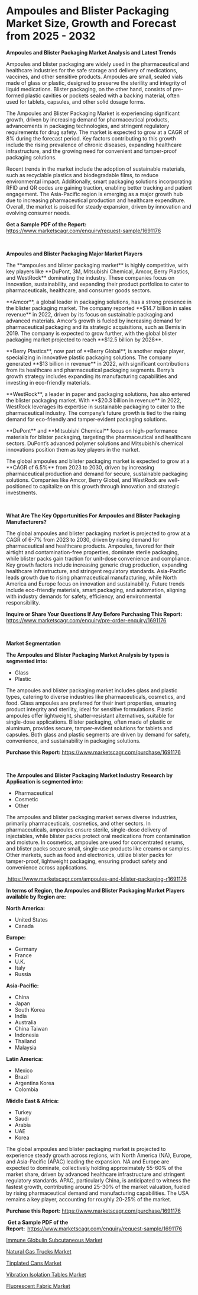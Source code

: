 <p><h1>Ampoules and Blister Packaging Market Size, Growth and Forecast from 2025 - 2032</h1></p><p><strong>Ampoules and Blister Packaging Market Analysis and Latest Trends</strong></p>
<p><p>Ampoules and blister packaging are widely used in the pharmaceutical and healthcare industries for the safe storage and delivery of medications, vaccines, and other sensitive products. Ampoules are small, sealed vials made of glass or plastic, designed to preserve the sterility and integrity of liquid medications. Blister packaging, on the other hand, consists of pre-formed plastic cavities or pockets sealed with a backing material, often used for tablets, capsules, and other solid dosage forms.</p><p>The Ampoules and Blister Packaging Market is experiencing significant growth, driven by increasing demand for pharmaceutical products, advancements in packaging technologies, and stringent regulatory requirements for drug safety. The market is expected to grow at a CAGR of 8% during the forecast period. Key factors contributing to this growth include the rising prevalence of chronic diseases, expanding healthcare infrastructure, and the growing need for convenient and tamper-proof packaging solutions.</p><p>Recent trends in the market include the adoption of sustainable materials, such as recyclable plastics and biodegradable films, to reduce environmental impact. Additionally, smart packaging solutions incorporating RFID and QR codes are gaining traction, enabling better tracking and patient engagement. The Asia-Pacific region is emerging as a major growth hub due to increasing pharmaceutical production and healthcare expenditure. Overall, the market is poised for steady expansion, driven by innovation and evolving consumer needs.</p></p>
<p><strong>Get a Sample PDF of the Report:&nbsp;</strong> <a href="https://www.marketscagr.com/enquiry/request-sample/1691176?utm_campaign=1995&utm_medium=2&utm_source=Github&utm_content=ia&utm_term=24012025&utm_id=ampoules-and-blister-packaging">https://www.marketscagr.com/enquiry/request-sample/1691176</a></p>
<p>&nbsp;</p>
<p><strong>Ampoules and Blister Packaging Major Market Players</strong></p>
<p><p>The **ampoules and blister packaging market** is highly competitive, with key players like **DuPont, 3M, Mitsubishi Chemical, Amcor, Berry Plastics, and WestRock** dominating the industry. These companies focus on innovation, sustainability, and expanding their product portfolios to cater to pharmaceuticals, healthcare, and consumer goods sectors.</p><p>**Amcor**, a global leader in packaging solutions, has a strong presence in the blister packaging market. The company reported **$14.7 billion in sales revenue** in 2022, driven by its focus on sustainable packaging and advanced materials. Amcor’s growth is fueled by increasing demand for pharmaceutical packaging and its strategic acquisitions, such as Bemis in 2019. The company is expected to grow further, with the global blister packaging market projected to reach **$12.5 billion by 2028**.</p><p>**Berry Plastics**, now part of **Berry Global**, is another major player, specializing in innovative plastic packaging solutions. The company generated **$13 billion in revenue** in 2022, with significant contributions from its healthcare and pharmaceutical packaging segments. Berry’s growth strategy includes expanding its manufacturing capabilities and investing in eco-friendly materials.</p><p>**WestRock**, a leader in paper and packaging solutions, has also entered the blister packaging market. With **$20.3 billion in revenue** in 2022, WestRock leverages its expertise in sustainable packaging to cater to the pharmaceutical industry. The company’s future growth is tied to the rising demand for eco-friendly and tamper-evident packaging solutions.</p><p>**DuPont** and **Mitsubishi Chemical** focus on high-performance materials for blister packaging, targeting the pharmaceutical and healthcare sectors. DuPont’s advanced polymer solutions and Mitsubishi’s chemical innovations position them as key players in the market.</p><p>The global ampoules and blister packaging market is expected to grow at a **CAGR of 6.5%** from 2023 to 2030, driven by increasing pharmaceutical production and demand for secure, sustainable packaging solutions. Companies like Amcor, Berry Global, and WestRock are well-positioned to capitalize on this growth through innovation and strategic investments.</p></p>
<p>&nbsp;</p>
<p><strong>What Are The Key Opportunities For Ampoules and Blister Packaging Manufacturers?</strong></p>
<p><p>The global ampoules and blister packaging market is projected to grow at a CAGR of 6-7% from 2023 to 2030, driven by rising demand for pharmaceutical and healthcare products. Ampoules, favored for their airtight and contamination-free properties, dominate sterile packaging, while blister packs gain traction for unit-dose convenience and compliance. Key growth factors include increasing generic drug production, expanding healthcare infrastructure, and stringent regulatory standards. Asia-Pacific leads growth due to rising pharmaceutical manufacturing, while North America and Europe focus on innovation and sustainability. Future trends include eco-friendly materials, smart packaging, and automation, aligning with industry demands for safety, efficiency, and environmental responsibility.</p></p>
<p><strong>Inquire or Share Your Questions If Any Before Purchasing This Report:</strong> <a href="https://www.marketscagr.com/enquiry/pre-order-enquiry/1691176?utm_campaign=1995&utm_medium=2&utm_source=Github&utm_content=ia&utm_term=24012025&utm_id=ampoules-and-blister-packaging">https://www.marketscagr.com/enquiry/pre-order-enquiry/1691176</a></p>
<p>&nbsp;</p>
<p><strong>Market Segmentation</strong></p>
<p><strong>The Ampoules and Blister Packaging Market Analysis by types is segmented into:</strong></p>
<p><ul><li>Glass</li><li>Plastic</li></ul></p>
<p><p>The ampoules and blister packaging market includes glass and plastic types, catering to diverse industries like pharmaceuticals, cosmetics, and food. Glass ampoules are preferred for their inert properties, ensuring product integrity and sterility, ideal for sensitive formulations. Plastic ampoules offer lightweight, shatter-resistant alternatives, suitable for single-dose applications. Blister packaging, often made of plastic or aluminum, provides secure, tamper-evident solutions for tablets and capsules. Both glass and plastic segments are driven by demand for safety, convenience, and sustainability in packaging solutions.</p></p>
<p><strong>Purchase this Report:&nbsp;</strong><a href="https://www.marketscagr.com/purchase/1691176?utm_campaign=1995&utm_medium=2&utm_source=Github&utm_content=ia&utm_term=24012025&utm_id=ampoules-and-blister-packaging">https://www.marketscagr.com/purchase/1691176</a></p>
<p>&nbsp;</p>
<p><strong>The Ampoules and Blister Packaging Market Industry Research by Application is segmented into:</strong></p>
<p><ul><li>Pharmaceutical</li><li>Cosmetic</li><li>Other</li></ul></p>
<p><p>The ampoules and blister packaging market serves diverse industries, primarily pharmaceuticals, cosmetics, and other sectors. In pharmaceuticals, ampoules ensure sterile, single-dose delivery of injectables, while blister packs protect oral medications from contamination and moisture. In cosmetics, ampoules are used for concentrated serums, and blister packs secure small, single-use products like creams or samples. Other markets, such as food and electronics, utilize blister packs for tamper-proof, lightweight packaging, ensuring product safety and convenience across applications.</p></p>
<p><a href="https://www.marketscagr.com/ampoules-and-blister-packaging-r1691176?utm_campaign=1995&utm_medium=2&utm_source=Github&utm_content=ia&utm_term=24012025&utm_id=ampoules-and-blister-packaging">&nbsp;https://www.marketscagr.com/ampoules-and-blister-packaging-r1691176</a></p>
<p><strong>In terms of Region, the Ampoules and Blister Packaging Market Players available by Region are:</strong></p>
<p>
    <p> <strong> North America: </strong>
        <ul>
            <li>United States</li>
            <li>Canada</li>
        </ul>
        </p> 
    <p> <strong> Europe: </strong>
        <ul>
            <li>Germany</li>
            <li>France</li>
            <li>U.K.</li>
            <li>Italy</li>
            <li>Russia</li>
        </ul>
        </p> 
    <p> <strong> Asia-Pacific: </strong>
        <ul>
            <li>China</li>
            <li>Japan</li>
            <li>South Korea</li>
            <li>India</li>
            <li>Australia</li>
            <li>China Taiwan</li>
            <li>Indonesia</li>
            <li>Thailand</li>
            <li>Malaysia</li>
        </ul>
        </p> 
    <p> <strong> Latin America: </strong>
        <ul>
            <li>Mexico</li>
            <li>Brazil</li>
            <li>Argentina Korea</li>
            <li>Colombia</li>
        </ul>
        </p> 
    <p> <strong> Middle East & Africa: </strong>
        <ul>
            <li>Turkey</li>
            <li>Saudi</li>
            <li>Arabia</li>
            <li>UAE</li>
            <li>Korea</li>
        </ul>
    </p>
    </p>
<p><p>The global ampoules and blister packaging market is projected to experience steady growth across regions, with North America (NA), Europe, and Asia-Pacific (APAC) leading the expansion. NA and Europe are expected to dominate, collectively holding approximately 55-60% of the market share, driven by advanced healthcare infrastructure and stringent regulatory standards. APAC, particularly China, is anticipated to witness the fastest growth, contributing around 25-30% of the market valuation, fueled by rising pharmaceutical demand and manufacturing capabilities. The USA remains a key player, accounting for roughly 20-25% of the market.</p></p>
<p><strong>Purchase this Report: </strong><a href="https://www.marketscagr.com/purchase/1691176?utm_campaign=1995&utm_medium=2&utm_source=Github&utm_content=ia&utm_term=24012025&utm_id=ampoules-and-blister-packaging">https://www.marketscagr.com/purchase/1691176</a></p>
<p>&nbsp;<strong>Get a Sample PDF of the Report:&nbsp;&nbsp;</strong><a href="https://www.marketscagr.com/enquiry/request-sample/1691176?utm_campaign=1995&utm_medium=2&utm_source=Github&utm_content=ia&utm_term=24012025&utm_id=ampoules-and-blister-packaging">https://www.marketscagr.com/enquiry/request-sample/1691176</a></p>
<p><strong></strong></p>
<p><p><a href="https://github.com/ashepherd82/Market-Research-Report-List-6/blob/main/immune-globulin-subcutaneous-market.md?utm_campaign=1995&utm_medium=2&utm_source=Github&utm_content=ia&utm_term=24012025&utm_id=ampoules-and-blister-packaging">Immune Globulin Subcutaneous Market</a></p><p><a href="https://www.linkedin.com/pulse/natural-gas-trucks-market-trends-forecast-growth-potential-analysis-xjxwf?utm_campaign=1995&utm_medium=2&utm_source=Github&utm_content=ia&utm_term=24012025&utm_id=ampoules-and-blister-packaging">Natural Gas Trucks Market</a></p><p><a href="https://www.linkedin.com/pulse/tinplated-cans-market-research-report-exploring-size-wpt9c?utm_campaign=1995&utm_medium=2&utm_source=Github&utm_content=ia&utm_term=24012025&utm_id=ampoules-and-blister-packaging">Tinplated Cans Market</a></p><p><a href="https://www.linkedin.com/pulse/detailed-market-size-growth-vibration-isolation-tables-sector-f01vf?utm_campaign=1995&utm_medium=2&utm_source=Github&utm_content=ia&utm_term=24012025&utm_id=ampoules-and-blister-packaging">Vibration Isolation Tables Market</a></p><p><a href="https://www.linkedin.com/pulse/latest-developments-fluorescent-fabric-industry-market-size-qubmc?utm_campaign=1995&utm_medium=2&utm_source=Github&utm_content=ia&utm_term=24012025&utm_id=ampoules-and-blister-packaging">Fluorescent Fabric Market</a></p></p>